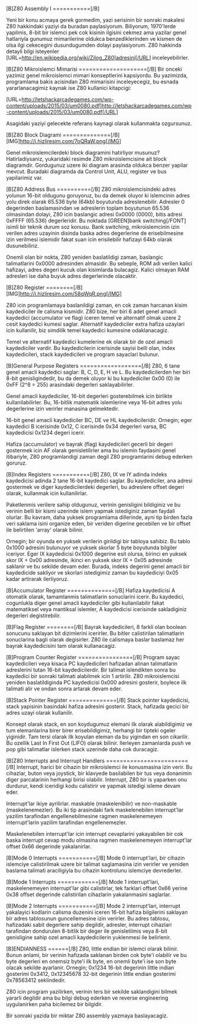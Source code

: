 [B]Z80 Assembly I
===========[/B]

Yeni bir konu acmaya gerek gormedim, yazi serisinin bir sonraki makalesi Z80 hakkindaki yaziyi da buradan paylasiyorum. Biliyorum, 
1970'lerde yapilmis, 8-bit bir islemci pek cok kisinin ilgisini cekmez ama yazilar genel hatlariyla gunumuz mimarilerine oldukca 
benzediklerinden ve kismen de olsa ilgi cekecegini dusundugumden dolayi paylasiyorum. Z80 hakkinda detayli bilgi isteyenler [URL=http://en.wikipedia.org/wiki/Zilog_Z80]adresini[/URL]
inceleyebilirler.

[B]Z80 Mikroislemci Mimarisi
====================[/B]
Bir onceki yazimiz genel mikroislemci mimari konseptlerini kapsiyordu. Bu yazimizda, programlama bakis acisindan Z80 mimarisini 
inceleyecegiz, bu esnada yararlanacagimiz kaynak ise Z80 kullanici kitapcigi: 

[URL=http://letshackarcadegames.com/wp-content/uploads/2015/03/um0080.pdf]http://letshackarcadegames.com/wp-content/uploads/2015/03/um0080.pdf[/URL]

Asagidaki yaziyi gelecekte referans kaynagi olarak kullanmakta ozgursunuz.

[B]Z80 Block Diagrami
==============[/B]
[IMG]http://i.hizliresim.com/7oQRaW.png[/IMG]

Genel mikroislemcilerdeki block diagramini hatirliyor musunuz? Hatirladiysaniz, yukaridaki resimde Z80 mikroislemcisine ait block diagramdir. 
Gordugunuz uzere iki diagram arasinda oldukca benzer yapilar mevcut. Buradaki diagramda da Control Unit, ALU, register ve bus yapilarimiz var.

[B]Z80 Address Bus
==========[/B]
Z80 mikroislemcisindeki adres yolunun 16-bit oldugunu goruyoruz, bu da demek oluyor ki islemcinin adres yolu direk olarak 65.536 byte (64kb) 
boyutunda adreslenebilir. Adresler 0 degerinden baslamasindan ve adreslerin toplam boyutunun 65.536 olmasindan dolayi, Z80 icin baslangic adresi 
0x0000 (0000), bitis adresi 0xFFFF (65.536) degerleridir. Bu noktada [GREEN]bank switching[/FONT] isimli bir teknik durum soz konusu. Bank 
switching, mikroislemcinin izin verilen adres uzayinin disinda baska adres degerlerine de erisebilmesine izin verilmesi islemidir fakat suan 
icin erisilebilir hafizayi 64kb olarak dusunebiliriz.

Onemli olan bir nokta, Z80 yeniden baslatildigi zaman, baslangic talimatlarini 0x0000 adresinden almasidir. Bu sebeple, ROM adi verilen kalici 
hafizayi, adres degeri kucuk olan kisimlarda bulacagiz. Kalici olmayan RAM adresleri ise daha buyuk adres degerlerinde olacaktir.

[B]Z80 Register
========[/B]
[IMG]http://i.hizliresim.com/58qWqR.png[/IMG]

Z80 icin programlamaya baslanildigi zaman, en cok zaman harcanan kisim kaydediciler ile calisma kismidir. Z80 bize, her biri 6 adet genel 
amacli kaydedici (accumulator ve flag) iceren temel ve alternatif olmak uzere 2 cesit kaydedici kumesi saglar. Alternatif kaydediciler 
extra hafiza uzaylari icin kullanilir, biz simdilik temel kaydedici kumesine odaklanacagiz.

Temel ve alternatif kaydedici kumelerine ek olarak bir de ozel amacli kaydediciler vardir. Bu kaydedicilerin icerisinde sayisi belli olan, 
index kaydedicileri, stack kaydedicileri ve program sayaclari bulunur.

[B]General Purpose Registers
==================[/B]
Z80, 6 tane genel amacli kaydedici saglar: B, C, D, E, H ve L. Bu kaydedicilerden her biri 8-bit genisligindedir, bu da demek oluyor ki bu 
kaydediciler 0x00 (0) ile 0xFF (2^8 = 255) arasindaki degerleri saklayabilirler.

Genel amacli kaydediciler, 16-bit degerleri gosterebilmek icin birlikte kullanilabilirler. Bu, 16-bitlik matematik islemlerine veya 16-bit 
adres yolu degerlerine izin verirler manasina gelmektedir.

16-bit genel amacli kaydediciler BC, DE ve HL kaydedicileridir. Ornegin; eger kaydedici B icerisinde 0x12, C icerisinde 0x34 degerleri varsa, 
BC kaydedicisi 0x1234 degeri icerir.

Hafiza (accumulator) ve bayrak (flag) kaydedicileri gecerli bir degeri gostermek icin AF olarak genisletilirler ama bu islemin faydasini 
genel itibariyle, Z80 programlandigi zaman degil Z80 programlarini debug ederken goruruz.

[B]Index Registers
===========[/B]
Z80, IX ve IY adinda indeks kaydedicisi adinda 2 tane 16-bit kaydedici saglar. Bu kaydediciler, ana adresi gostermek ve diger kaydedicilerdeki 
degerleri, bu adreslere offset degeri olarak, kullanmak icin kullanilirlar.

Paketlenmis verilere sahip oldugunuz, verinin genisligini bildiginiz ve bu verinin belli bir kismi uzerinde islem yapmak istediginiz zaman 
faydali olurlar. Bu kavram, daha yuksek programlama dillerinde, ayni tip birden fazla veri saklama isini organize eden, bir veriden digerine 
gecebilen ve bir offset ile belirtilen 'array' olarak bilinir.

Ornegin; bir oyunda en yuksek verilerin girildigi bir tabloya sahibiz. Bu tablo 0x1000 adresini bulunuyor ve yuksek skorlar 5 byte boyutunda 
bilgiler iceriyor. Eger IX kaydedicisi 0x1000 degerine esit olursa, birinci en yuksek skor IX + 0x00 adresinde, ikinci en yuksek skor IX + 0x05 
adresinde saklanir ve bu sekilde devam eder. Burada, indeks degerini genel amacli bir kaydedicide sakliyor ve skorlari istedigimiz zaman bu 
kaydediciyi 0x05 kadar artirarak ilerliyoruz.

[B]Accumulator Register
==============[/B]
Hafiza kaydedicisi A otomatik olarak, tamamlanmis talimatlarin sonuclarini icerir. Bu kaydedici, cogunlukla diger genel amacli kaydediciler gibi 
kullanilabilir fakat matematiksel veya mantiksal islemler, A kaydedicisi icerisinde sakladiginiz degerleri degistirebilir.

[B]Flag Register
========[/B]
Bayrak kaydedicileri, 8 farkli olan boolean sonucunu saklayan bit dizimlerini icerirler. Bu bitler calistirilan talimatlarin sonuclarina bagli 
olarak degisirler. Z80 ile calismaya baslar baslamaz her bayrak kaydedicisini tam olarak kullanacagiz.

[B]Program Counter Register
================[/B]
Program sayac kaydedicileri veya kisaca PC kaydedicileri hafizadan alinan talimatlarin adreslerini tutan 16-bit kaydedicilerdir. Bir talimat 
islendikten sonra bu kaydedici bir sonraki talimati alabilmek icin 1 artirilir. Z80 mikroislemcisi yeniden baslatildiginda PC kaydedicisi 0x000 
adresini gosterir, boylece ilk talimati alir ve ondan sonra artarak devam eder.

[B]Stack Pointer Register
==============[/B]
Stack pointer kaydedicisi, stack yapisinin basindaki hafiza adresini gosterir. Stack, hafizada gecici bir adres uzayi olarak kullanilir.

Konsept olarak stack, en son koydugumuz elemani ilk olarak alabildigimiz ve tum elemanlarina birer birer erisebildigimiz, herhangi bir tipteki 
ogeler yiginidir. Tam tersi olarak ilk koyulan eleman da bu yigindan en son cikarilir. Bu ozellik Last In First Out (LIFO) olarak bilinir. 
Ilerleyen zamanlarda push ve pop gibi talimatlar islerken stack uzerinde daha cok duracagiz.

[B]Z80 Interrupts and Interrupt Handlers
========================[/B]
Interrupt, harici bir cihazin bir mikroislemci ile konusmasina izin verir. Bu cihazlar, buton veya joystick, bir klavyede basilabilen bir tus 
veya donanimin diger parcalarinin herhangi birisi olabilir. Interrupt, Z80 bir is yaparken onu durdurur, kendi iceridigi kodu calistirir ve 
yapmak istedigi isleme devam eder.

Interrupt'lar ikiye ayrilirlar. maskable (maskelenibilir) ve non-maskable (maskelenemezler). Bu iki tip arasindaki fark maskelenebilen interrupt'lar 
yazilim tarafindan engellenebilmesine ragmen maskelenemeyen interrupt'larin yazilim tarafindan engellenemezler. 

Maskelenebilen interrupt'lar icin interrupt cevaplarini yakayabilen bir cok baska interrupt cevap modu olmasina ragmen maskelenemeyen interrupt'lar 
offset 0x66 degerinde yakalanirlar.

[B]Mode 0 Interrupts
===========[/B]
Mode 0 interrupt'lari, bir cihazin islemciye calistirilmak uzere bir talimat saglamasina izin verirler ve yeniden baslama talimati araciligiyla 
bu cihazin kontrolunu islemciye devrederler.

[B]Mode 1 Interrupts
============[/B]
Mode 1 interrupt'lari, maskelenemeyen interrupt'lar gibi calistirlar, tek farklari offset 0x66 yerine 0x38 offset degerinde calistirilan cihazlarin 
yakalanmasini saglarlar.

[B]Mode 2 Interrupts
===========[/B]
Mode 2 interrupt'lari, interrupt yakalayici kodlarin calisma duzenini iceren 16-bit hafiza bilgilerini saklayan bir adres tablosunun guncellemesine 
izin verirler. Bu adres tablosu, hafizadaki sabit degerlere sahip degildir, adresler, interrupt cihazlari tarafindan dondurulen 8-bitlik bir deger ile 
genisletilmis veya 8-bit genisligine sahip ozel amacli kaydedicilerin yuklenmesi ile belirlenir.

[B]ENDIANNESS
======[/B]
Z80, little endian bir islemci olarak bilinir. Bunun anlami, bir verinin hafizada saklanan birden cok byte'i olabilir ve bu byte degerleri en onemsiz 
byte'i ilk byte, en onemli byte'i ise son byte olacak sekilde ayarlanir. Ornegin; 0x1234 16-bit degerinin little indian gosterimi 0x3412, 0x12345678 
32-bit degerinin little endian gosterimi 0x78563412 seklindedir.

Z80 icin program yazilirken, verinin ters bir sekilde saklandigini bilmek yararli degildir ama bu bilgi debug ederken ve reverse engineering 
uygulanirken paha bicilemez bir bilgidir.

Bir sonraki yazida bir miktar Z80 assembly yazmaya baslayacagiz.